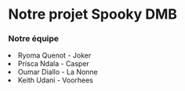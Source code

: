 <h1>Notre projet Spooky DMB</h1>
<h3>Notre équipe</h3>
<li>Ryoma Quenot - Joker</li>
<li>Prisca Ndala - Casper</li>
<li>Oumar Diallo - La Nonne</li>
<li>Keith Udani - Voorhees</li>
